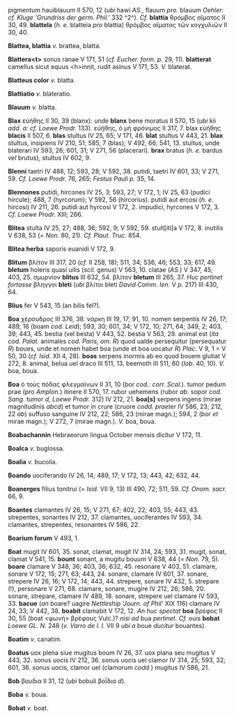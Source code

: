 pigmentum hauiblauum II 570, 12 (*ubi* hawi *AS.*, flauum *pro.* blauum
*Oehler: cf. Kluge 'Grundriss der germ. Phil.'* 332 ^2^). *Cf.*
**blattia** θρόμβος αἵματος II 30, 49. **blattela** (*h. e.* blatteia
*pro* blattia) θρόμβος αἵματος τῶν κογχυλιῶν II 30, 40.

**Blattea, blattia** *v.* brattea, blatta.

**Blattera\<t\>** sonus ranae V 171, 51 (*cf. Eucher. form. p.* 29, 11).
**blatterat** camellus sicut equus \<h\>innit, rudit asinus V 171, 53.
*V.* blaterat.

**Blatteus color** *v.* blatta.

**Blattiatio** *v.* blateratio.

**Blauum** *v.* blatta.

**Blax** εὐήθης II 30, 39 (blanx): *unde* **blanx** bene moratus II 570,
15 (*ubi* kii *add. a: cf. Loewe Prodr.* 133). εὐήθης, ὁ μὴ φρόνιμος II
317, 7. blax εὐήθης **blacis** II 507, 6. **blas** stultus IV 25, 65; V
171, 46. **blat** stultus V 443, 21. **blax** stultus, insipiens IV 210,
51; 585, 7 (blas); V 492, 66; 541, 13. stultus, unde blaterari IV 593,
26; 601, 31; V 271, 56 (placerari). **brax** bratus (*h. e.* bardus
*vel* brutus), stultus IV 602, 9.

**Blenni** taetri IV 488, 12; 593, 28; V 592, 38. putidi, taetri IV 601,
33; V 271, 59. *Cf. Loewe Prodr.* 76, 265; *Festus Pauli p.* 35, 14.

**Blennones** putidi, hircones IV 25, 3; 593, 27; V 172, 1; IV 25, 63
(pudici hircule); 488, 7 (hyrcorum); V 592, 56 (hircorius). putidi aut
ercosi (*h. e.* hircosi) IV 211, 26. putidi aut hyrcosi V 172, 2.
impudici, hyrcones V 172, 3. *Cf. Loewe Prodr.* XIII; 266.

**Blitea** stulta IV 25, 27; 488, 36; 592, 9; V 592, 59. stult[iti]a V
172, 8. inutilis V 638, 53 (= *Non.* 80, 21). *Cf. Plaut. Truc.* 854.

**Blitea herba** saporis euanidi V 172, 9.

**Blitum** βλίτον III 317, 20 (*cf.* II 258, 18); 511, 34; 536, 46; 553,
33; 617, 49. **bletum** holeris quasi uilis (*scil.* genus) V 563, 10.
clatae (*AS.*) V 347, 45; 403, 25. σμυρνίον **blitus** III 632, 54.
βλίτον **bletum** III 265, 37. *Huc pertinet for­tasse* βληγγοι **bleti**
(*ubi* βλίτοι bleti *David Comm. Ien.* V *p.* 217) III 430, 64.

**Blius** fer V 543, 15 (an bilis fel?).

**Boa** χέρσυδρος III 376, 38. νάρκη III 19, 17; 91, 10. nomen serpentis
IV 26, 17; 489, 16 (boam *cod. Leid*); 593, 30; 601, 34; V 172, 10;
271, 64; 349, 2; 403, 39; 443, 45. bestia (vel besta) V 443, 52. bestia
V 563, 29. animal est (*ita cod. Palat.* animales *cod. Paris, om. R*)
quod ualde persequitur (persequatur *R*) boues, unde et nomen habet boa
(unde et boa uocatur *R*) *Plac.* V 9, 1 = V 50, 30 (*cf. Isid.* XII 4,
28). **boas** serpens inormis ab eo quod bouem glutiat V 272, 8. animal,
belua uel draco III 511, 13. beemoth III 511, 60 (*Iob.* 40, 10). *V.*
boa, boua.

**Boa** ὁ τοὺς πόδας φλεγμαίνων II 31, 10 (bor *cod.: corr. Scal.*).
tumor pedum prae (pro *Amplon.*) itinere II 570, 17. rubor uehemens
(rubor *ab.* sopor *cod. Sang.* tumor *d, Loewe Prodr.* 312) IV 212, 21.
**boa[s]** serpens ingens (mirae magnitudinis *abcd*) et tumor in
crure (cruore *codd. praeter* IV 586, 23; 212, 22 *ab*) suffuso sanguine
IV 212, 22; 586, 23 (mirae magn.); 594, 2 (bor *et* mirae magn.); V 272,
7 (mirae magn.). *V.* boa, boua.

**Boabachannin** Hebraeorum lingua October mensis dicitur V 172, 11.

**Boalca** *v.* buglossa.

**Boalia** *v.* bucolia.

**Boando** uociferando IV 26, 14; 489, 17; V 172, 13; 443, 42; 632, 44.

**Boanerges** filius tonitrui (= *Isid.* VII 9, 13) III 490, 72; 511,
59. *Cf. Onom. sacr.* 66, 9.

**Boantes** clamantes IV 26, 15; V 271, 67; 402, 22; 403, 55; 443, 43.
strepentes, sonantes IV 212, 37. clamantes, uociferantes IV 593, 34.
clamantes, strepentes, resonantes IV 586, 22.

**Boarium forum** V 493, 1.

**Boat** mugit IV 601, 35. sonat, clamat, mugit IV 314, 24; 593, 31.
mugit, sonat, clamat V 541, 15. **bount** sonant, a mugitu bouum V 638,
44 (= *Non.* 79, 5). **boare** clamare V 348, 36; 403, 36; 632, 45.
resonare V 403, 51. clamare, sonare V 172, 15; 271, 63; 443, 24. sonare,
clamare IV 601, 37. sonare, strepere IV 26, 16; V 172, 14; 443, 44.
strepere, sonare IV 432, 5. strepare (!), personare V 271, 68. clamare,
sonare, mugire IV 212, 26; 586, 20. sonare, strepare, clamare IV 489,
18. sonare, strepere uel clamare IV 593, 33. **bacue** (*an* boare?
uagire *Nettleship 'Journ. of Phil'* XIX 116) clamare IV 24, 33; V 442,
38. **boabit** clamabit V 172, 12. *An huc spectat* **boa** βρέφος II
30, 55 (boat \<φωνὴ\> βρέφους Vulc.)? *nisi ad* bua *pertinet. Cf.*
ouis **bobat** *Loewe GL. N.* 248 (*v. Varro de l. l.* VII 9 *ubi a*
boue *ducitur* bouantes).

**Boatim** *v.* canatim.

**Boatus** uox plena siue mugitus boum IV 26, 37. uox plana seu mugitus
V 443, 32. sonus uocis IV 212, 36. sonus uocis uel clamor IV 314, 25;
593, 32; 601, 36. sonus uocis, clamor uel (clamorum *codd.*) mugitus IV
586, 21.

**Bob** βoυδια II 31, 12 (*ubi* bobuli βοΐδια *d*).

**Boba** *v.* boua.

**Bobat** *v.* boat.
